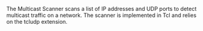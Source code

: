 The Multicast Scanner scans a list of IP addresses and UDP ports to detect multicast traffic on a network.  The scanner is implemented in Tcl and relies on the tcludp extension.